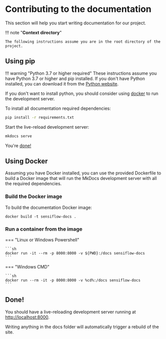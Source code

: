 # Contributing to the documentation

This section will help you start writing documentation for our project.

!!! note "**Context directory**"
    
    The following instructions assume you are in the root directory of the project.

## Using pip

!!! warning "Python 3.7 or higher required"
    These instructions assume you have Python 3.7 or higher and pip installed. If you don't have Python installed, you can download it from the [Python website](https://www.python.org/downloads/).

If you don't want to install python, you should consider using [docker](#using-docker) to run the development server.

To install all documentation required dependencies:

```sh
pip install -r requirements.txt
```

Start the live-reload development server:
```sh
mkdocs serve
```

You're [done!](#done)

## Using Docker

Assuming you have Docker installed, you can use the provided Dockerfile to build a Docker image that will run the MkDocs development server with all the required dependencies.

### Build the Docker image

To build the documentation Docker image:

    docker build -t sensiflow-docs .

### Run a container from the image

=== "Linux or Windows Powershell"
    
    ```sh
    docker run -it --rm -p 8000:8000 -v ${PWD}:/docs sensiflow-docs
    ```

=== "Windows CMD"

    ```sh
    docker run --rm -it -p 8000:8000 -v %cd%:/docs sensiflow-docs   
    ```
        
        

## Done!

You should have a live-reloading development server running at [http://localhost:8000](http://localhost:8000).

Writing anything in the docs folder will automatically trigger a rebuild of the site.

